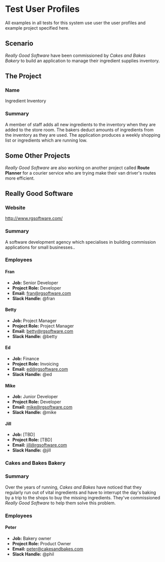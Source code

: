 # Test User Profiles

All examples in all tests for this system use user the user profiles and example
project specified here.

## Scenario

*Really Good Software* have been commissioned by *Cakes and Bakes Bakery* to
build an application to manage their ingredient supplies inventory.

## The Project

### Name
Ingredient Inventory

### Summary
A member of staff adds all new ingredients to the inventory when they are added
to the store room. The bakers deduct amounts of ingredients from the inventory
as they are used. The application produces a weekly shopping list or
ingredients which are running low.

## Some Other Projects

*Really Good Software* are also working on another project called **Route
Planner** for a courier service who are trying make their van driver's routes
more efficient.

## Really Good Software

### Website
http://www.rgsoftware.com/

### Summary
A software development agency which specialises in building commission
applications for small businesses..

### Employees

#### Fran
- **Job:** Senior Developer
- **Project Role:** Developer
- **Email:** fran@rgsoftware.com
- **Slack Handle:** @fran

#### Betty
- **Job:** Project Manager
- **Project Role:** Project Manager
- **Email:** betty@rgsoftware.com
- **Slack Handle:** @betty

#### Ed
- **Job:** Finance
- **Project Role:** Invoicing
- **Email:** ed@rgsoftware.com
- **Slack Handle:** @ed

#### Mike
- **Job:** Junior Developer
- **Project Role:** Developer
- **Email:** mike@rgsoftware.com
- **Slack Handle:** @mike

#### Jill
- **Job:** [TBD]
- **Project Role:** [TBD]
- **Email:** jill@rgsoftware.com
- **Slack Handle:** @jill

### Cakes and Bakes Bakery

### Summary
Over the years of running, *Cakes and Bakes* have noticed that they regularly
run out of vital ingredients and have to interrupt the day's baking by a trip
to the shops to buy the missing ingredients. They've commissioned *Really Good
Software* to help them solve this problem.

### Employees

#### Peter
- **Job:** Bakery owner
- **Project Role:** Product Owner
- **Email:** peter@cakesandbakes.com
- **Slack Handle:** @phil
